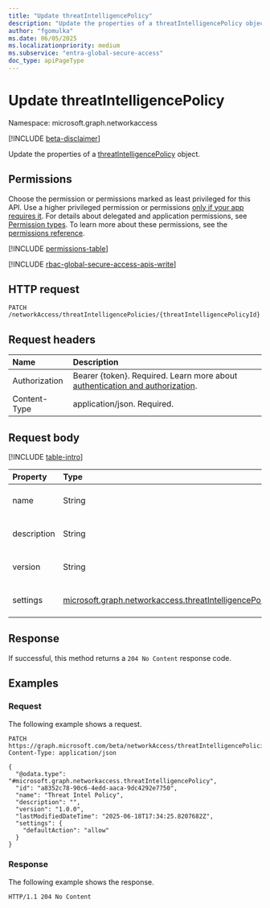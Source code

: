 ```yaml
---
title: "Update threatIntelligencePolicy"
description: "Update the properties of a threatIntelligencePolicy object."
author: "fgomulka"
ms.date: 06/05/2025
ms.localizationpriority: medium
ms.subservice: "entra-global-secure-access"
doc_type: apiPageType
---
```


# Update threatIntelligencePolicy

Namespace: microsoft.graph.networkaccess

[!INCLUDE [beta-disclaimer](../../includes/beta-disclaimer.md)]

Update the properties of a [threatIntelligencePolicy](../resources/networkaccess-threatintelligencepolicy.md) object.

## Permissions

Choose the permission or permissions marked as least privileged for this API. Use a higher privileged permission or permissions [only if your app requires it](/graph/permissions-overview#best-practices-for-using-microsoft-graph-permissions). For details about delegated and application permissions, see [Permission types](/graph/permissions-overview#permission-types). To learn more about these permissions, see the [permissions reference](/graph/permissions-reference).

<!-- {
  "blockType": "permissions",
  "name": "networkaccess-threatintelligencepolicy-update-permissions"
}
-->
[!INCLUDE [permissions-table](../includes/permissions/networkaccess-threatintelligencepolicy-update-permissions.md)]

[!INCLUDE [rbac-global-secure-access-apis-write](../includes/rbac-for-apis/rbac-global-secure-access-apis-write.md)]

## HTTP request

<!-- {
  "blockType": "ignored"
}
-->
``` http
PATCH /networkAccess/threatIntelligencePolicies/{threatIntelligencePolicyId}
```

## Request headers

|Name|Description|
|:---|:---|
|Authorization|Bearer {token}. Required. Learn more about [authentication and authorization](/graph/auth/auth-concepts).|
|Content-Type|application/json. Required.|

## Request body

[!INCLUDE [table-intro](../../includes/update-property-table-intro.md)]


|Property|Type|Description|
|:---|:---|:---|
|name|String|The display name of the threat intelligence policy. Inherited from [microsoft.graph.networkaccess.policy](../resources/networkaccess-policy.md).|
|description|String|A description of the threat intelligence policy. Inherited from [microsoft.graph.networkaccess.policy](../resources/networkaccess-policy.md).|
|version|String|The version of the policy, used for tracking changes. Inherited from [microsoft.graph.networkaccess.policy](../resources/networkaccess-policy.md).|
|settings|[microsoft.graph.networkaccess.threatIntelligencePolicySettings](../resources/networkaccess-threatintelligencepolicysettings.md)|Settings that define how the threat intelligence policy operates and evaluates threats.|



## Response

If successful, this method returns a `204 No Content` response code.

## Examples

### Request

The following example shows a request.
<!-- {
  "blockType": "request",
  "name": "update_threatintelligencepolicy"
}
-->
``` http
PATCH https://graph.microsoft.com/beta/networkAccess/threatIntelligencePolicies/{threatIntelligencePolicyId}
Content-Type: application/json

{
  "@odata.type": "#microsoft.graph.networkaccess.threatIntelligencePolicy",
  "id": "a8352c78-90c6-4edd-aaca-9dc4292e7750",
  "name": "Threat Intel Policy",
  "description": "",
  "version": "1.0.0",
  "lastModifiedDateTime": "2025-06-18T17:34:25.8207682Z",
  "settings": {
    "defaultAction": "allow"
  }
}
```


### Response

The following example shows the response.
<!-- {
  "blockType": "response",
  "truncated": true
}
-->
``` http
HTTP/1.1 204 No Content
```

